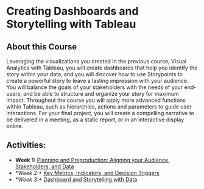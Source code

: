 # Creating Dashboards and Storytelling with Tableau

## About this Course
Leveraging the visualizations you created in the previous course, Visual Analytics with Tableau, you will create dashboards that help you identify the story within your data, and you will discover how to use Storypoints to create a powerful story to leave a lasting impression with your audience.\
You will balance the goals of your stakeholders with the needs of your end-users, and be able to structure and organize your story for maximum impact. Throughout the course you will apply more advanced functions within Tableau, such as hierarchies, actions and parameters to guide user interactions.  For your final project, you will create a compelling narrative to be delivered in a meeting, as a static report, or in an interactive display online.

## Activities:
* **Week 1:** [Planning and Preproduction: Aligning your Audience, Stakeholders, and Data](./Week1/README.md)
* **Week 2:+* [Key Metrics, Indicators, and Decision Triggers](./Week2/README.md)
* **Week 3:+* [Dashboard and Storytelling with Data](./Week3/README.md)
